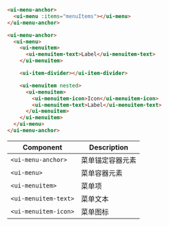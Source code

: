 ```html
<ui-menu-anchor>
  <ui-menu :items="menuItems"></ui-menu>
</ui-menu-anchor>
```

```html
<ui-menu-anchor>
  <ui-menu>
    <ui-menuitem>
      <ui-menuitem-text>Label</ui-menuitem-text>
    </ui-menuitem>

    <ui-item-divider></ui-item-divider>

    <ui-menuitem nested>
      <ui-menuitem>
        <ui-menuitem-icon>Icon</ui-menuitem-icon>
        <ui-menuitem-text>Label</ui-menuitem-text>
      </ui-menuitem>
    </ui-menuitem>
  </ui-menu>
</ui-menu-anchor>
```

| Component            | Description      |
| -------------------- | ---------------- |
| `<ui-menu-anchor>`   | 菜单锚定容器元素 |
| `<ui-menu>`          | 菜单容器元素     |
| `<ui-menuitem>`      | 菜单项           |
| `<ui-menuitem-text>` | 菜单文本         |
| `<ui-menuitem-icon>` | 菜单图标         |
